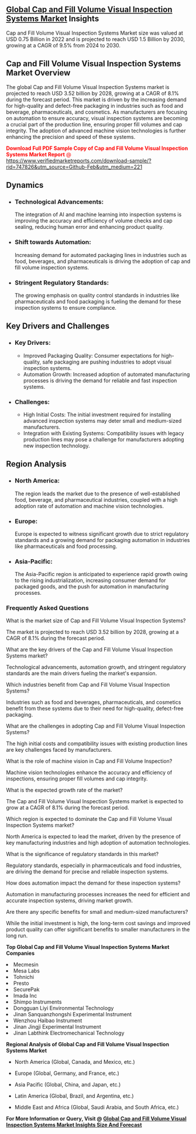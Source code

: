 <h2><a href="https://www.verifiedmarketreports.com/download-sample/?rid=747826&amp;utm_source=Github&amp;utm_medium=221" target="_blank">Global Cap and Fill Volume Visual Inspection Systems Market</a> Insights</h2><p>Cap and Fill Volume Visual Inspection Systems Market size was valued at USD 0.75 Billion in 2022 and is projected to reach USD 1.5 Billion by 2030, growing at a CAGR of 9.5% from 2024 to 2030.</p><p> <h2>Cap and Fill Volume Visual Inspection Systems Market Overview</h2> <p>The global Cap and Fill Volume Visual Inspection Systems market is projected to reach USD 3.52 billion by 2028, growing at a CAGR of 8.1% during the forecast period. This market is driven by the increasing demand for high-quality and defect-free packaging in industries such as food and beverage, pharmaceuticals, and cosmetics. As manufacturers are focusing on automation to ensure accuracy, visual inspection systems are becoming a crucial part of the production line, ensuring proper fill volumes and cap integrity. The adoption of advanced machine vision technologies is further enhancing the precision and speed of these systems.</p> <p><p><span class=""><span style="color: #ff0000;"><strong>Download Full PDF Sample Copy of Cap and Fill Volume Visual Inspection Systems Market Report</strong> @ </span><a href="https://www.verifiedmarketreports.com/download-sample/?rid=747826&amp;utm_source=Github-Feb&amp;utm_medium=221" target="_blank">https://www.verifiedmarketreports.com/download-sample/?rid=747826&amp;utm_source=Github-Feb&amp;utm_medium=221</a></span></p></p> <h2>Dynamics</h2> <ul> <li><h3>Technological Advancements:</h3> The integration of AI and machine learning into inspection systems is improving the accuracy and efficiency of volume checks and cap sealing, reducing human error and enhancing product quality.</li> <li><h3>Shift towards Automation:</h3> Increasing demand for automated packaging lines in industries such as food, beverages, and pharmaceuticals is driving the adoption of cap and fill volume inspection systems.</li> <li><h3>Stringent Regulatory Standards:</h3> The growing emphasis on quality control standards in industries like pharmaceuticals and food packaging is fueling the demand for these inspection systems to ensure compliance.</li> </ul> <h2>Key Drivers and Challenges</h2> <ul> <li><h3>Key Drivers:</h3> <ul> <li>Improved Packaging Quality: Consumer expectations for high-quality, safe packaging are pushing industries to adopt visual inspection systems.</li> <li>Automation Growth: Increased adoption of automated manufacturing processes is driving the demand for reliable and fast inspection systems.</li> </ul> </li> <li><h3>Challenges:</h3> <ul> <li>High Initial Costs: The initial investment required for installing advanced inspection systems may deter small and medium-sized manufacturers.</li> <li>Integration with Existing Systems: Compatibility issues with legacy production lines may pose a challenge for manufacturers adopting new inspection technology.</li> </ul> </li> </ul> <h2>Region Analysis</h2> <ul> <li><h3>North America:</h3> The region leads the market due to the presence of well-established food, beverage, and pharmaceutical industries, coupled with a high adoption rate of automation and machine vision technologies.</li> <li><h3>Europe:</h3> Europe is expected to witness significant growth due to strict regulatory standards and a growing demand for packaging automation in industries like pharmaceuticals and food processing.</li> <li><h3>Asia-Pacific:</h3> The Asia-Pacific region is anticipated to experience rapid growth owing to the rising industrialization, increasing consumer demand for packaged goods, and the push for automation in manufacturing processes.</li> </ul> <h3>Frequently Asked Questions</h3> <p>What is the market size of Cap and Fill Volume Visual Inspection Systems?</p> <p>The market is projected to reach USD 3.52 billion by 2028, growing at a CAGR of 8.1% during the forecast period.</p> <p>What are the key drivers of the Cap and Fill Volume Visual Inspection Systems market?</p> <p>Technological advancements, automation growth, and stringent regulatory standards are the main drivers fueling the market's expansion.</p> <p>Which industries benefit from Cap and Fill Volume Visual Inspection Systems?</p> <p>Industries such as food and beverages, pharmaceuticals, and cosmetics benefit from these systems due to their need for high-quality, defect-free packaging.</p> <p>What are the challenges in adopting Cap and Fill Volume Visual Inspection Systems?</p> <p>The high initial costs and compatibility issues with existing production lines are key challenges faced by manufacturers.</p> <p>What is the role of machine vision in Cap and Fill Volume Inspection?</p> <p>Machine vision technologies enhance the accuracy and efficiency of inspections, ensuring proper fill volumes and cap integrity.</p> <p>What is the expected growth rate of the market?</p> <p>The Cap and Fill Volume Visual Inspection Systems market is expected to grow at a CAGR of 8.1% during the forecast period.</p> <p>Which region is expected to dominate the Cap and Fill Volume Visual Inspection Systems market?</p> <p>North America is expected to lead the market, driven by the presence of key manufacturing industries and high adoption of automation technologies.</p> <p>What is the significance of regulatory standards in this market?</p> <p>Regulatory standards, especially in pharmaceuticals and food industries, are driving the demand for precise and reliable inspection systems.</p> <p>How does automation impact the demand for these inspection systems?</p> <p>Automation in manufacturing processes increases the need for efficient and accurate inspection systems, driving market growth.</p> <p>Are there any specific benefits for small and medium-sized manufacturers?</p> <p>While the initial investment is high, the long-term cost savings and improved product quality can offer significant benefits to smaller manufacturers in the long run.</p> </p><p><strong>Top Global Cap and Fill Volume Visual Inspection Systems Market Companies</strong></p><div data-test-id=""><p><li>Mecmesin</li><li> Mesa Labs</li><li> Tohnichi</li><li> Presto</li><li> SecurePak</li><li> Imada Inc</li><li> Shimpo Instruments</li><li> Dongguan Liyi Environmental Technology</li><li> Jinan Sanquanzhongshi Experimental Instrument</li><li> Wenzhou Haibao Instrument</li><li> Jinan Jingji Experimental Instrument</li><li> Jinan Labthink Electromechanical Technology</li></p><div><strong>Regional Analysis of&nbsp;Global Cap and Fill Volume Visual Inspection Systems Market</strong></div><ul><li dir="ltr"><p dir="ltr">North America&nbsp;(Global, Canada, and Mexico, etc.)</p></li><li dir="ltr"><p dir="ltr">Europe (Global, Germany, and France, etc.)</p></li><li dir="ltr"><p dir="ltr">Asia Pacific&nbsp;(Global, China, and Japan, etc.)</p></li><li dir="ltr"><p dir="ltr">Latin America&nbsp;(Global, Brazil, and Argentina, etc.)</p></li><li dir="ltr">Middle East and Africa&nbsp;(Global, Saudi Arabia, and South Africa, etc.)</li></ul><p><strong>For More Information or Query, Visit @&nbsp;</strong><strong><a href="https://www.verifiedmarketreports.com/product/cap-and-fill-volume-visual-inspection-systems-market/?utm_source=Github&amp;utm_medium=221" target="_blank">Global Cap and Fill Volume Visual Inspection Systems Market Insights Size And Forecast</a></strong></p></div>
